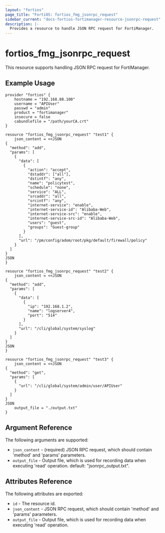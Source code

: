 ```yaml
---
layout: "fortios"
page_title: "FortiOS: fortios_fmg_jsonrpc_request"
sidebar_current: "docs-fortios-fortimanager-resource-jsonrpc-request"
description: |-
  Provides a resource to handle JSON RPC request for FortiManager.
---
```


# fortios_fmg_jsonrpc_request
This resource supports handling JSON RPC request for FortiManager.

## Example Usage
```hcl
provider "fortios" {
	hostname = "192.168.88.100"
	username = "APIUser"
	passwd = "admin"
	product = "fortimanager"
	insecure = false
	cabundlefile = "/path/yourCA.crt"
}

resource "fortios_fmg_jsonrpc_request" "test1" {
	json_content = <<JSON
{
  "method": "add",
  "params": [
    {
      "data": [
        {
          "action": "accept",
          "dstaddr": ["all"],
          "dstintf": "any",
          "name": "policytest",
          "schedule": "none",
          "service": "ALL",
          "srcaddr": "all",
          "srcintf": "any",
          "internet-service": "enable",
          "internet-service-id": "Alibaba-Web",
          "internet-service-src": "enable",
          "internet-service-src-id": "Alibaba-Web",
          "users": "guest",
          "groups": "Guest-group"
        }
      ],
      "url": "/pm/config/adom/root/pkg/default/firewall/policy"
    }
  ]
}
JSON
}

resource "fortios_fmg_jsonrpc_request" "test2" {
	json_content = <<JSON
{
  "method": "add",
  "params": [
    {
      "data": [
        {
          "ip": "192.168.1.2",
          "name": "logserver4",
          "port": "514"
        }
      ],
      "url": "/cli/global/system/syslog"
    }
  ]
}
JSON
}

resource "fortios_fmg_jsonrpc_request" "test3" {
	json_content = <<JSON
{
  "method": "get",
  "params": [
    {
      "url": "/cli/global/system/admin/user/APIUser"
    }
  ]
}
JSON
	output_file = "./output.txt"
}
```

## Argument Reference
The following arguments are supported:

* `json_content` - (required) JSON RPC request, which should contain 'method' and 'params' parameters.
* `output_file` - Output file, which is used for recording data when executing 'read' operation. default: "jsonrpc_output.txt".

## Attributes Reference
The following attributes are exported:

* `id` - The resource id.
* `json_content` - JSON RPC request, which should contain 'method' and 'params' parameters.
* `output_file` - Output file, which is used for recording data when executing 'read' operation.
